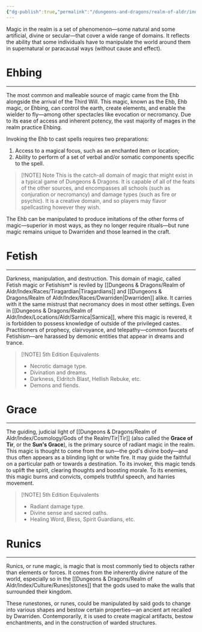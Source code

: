 ```yaml
---
{"dg-publish":true,"permalink":"/dungeons-and-dragons/realm-of-aldr/index/cosmology/magic/"}
---
```


Magic in the realm is a set of phenomenon—some natural and some artificial, divine or secular—that cover a wide range of domains. It reflects the ability that some individuals have to manipulate the world around them in supernatural or paracausal ways (without cause and effect).
# Ehbing
---
The most common and malleable source of magic came from the Ehb alongside the arrival of the Third Will. This magic, known as the Ehb, Ehb magic, or Ehbing, can control the earth, create elements, and enable the wielder to fly—among other spectacles like evocation or necromancy. Due to its ease of access and inherent potency, the vast majority of mages in the realm practice Ehbing.

Invoking the Ehb to cast spells requires two preparations:
1.  Access to a magical focus, such as an enchanted item or location;
2. Ability to perform of a set of verbal and/or somatic components specific to the spell.

> [!NOTE] Note
> This is the catch-all domain of magic that might exist in a typical game of Dungeons & Dragons. It is capable of all of the feats of the other sources, and encompasses all schools (such as conjuration or necromancy) and damage types (such as fire or psychic). It is a creative domain, and so players may flavor spellcasting however they wish.

The Ehb can be manipulated to produce imitations of the other forms of magic—superior in most ways, as they no longer require rituals—but rune magic remains unique to Dwarriden and those learned in the craft.
# Fetish
---
Darkness, manipulation, and destruction. This domain of magic, called Fetish magic or Fetishism* is reviled by [[Dungeons & Dragons/Realm of Aldr/Index/Races/Tiragardian\|Tiragardians]] and [[Dungeons & Dragons/Realm of Aldr/Index/Races/Dwarriden\|Dwarriden]] alike. It carries with it the same mistrust that necromancy does in most other settings. Even in [[Dungeons & Dragons/Realm of Aldr/Index/Locations/Aldr/Sarnica\|Sarnica]], where this magic is revered, it is forbidden to possess knowledge of outside of the privileged castes. Practitioners of prophecy, clairvoyance, and telepathy—common faucets of Fetishism—are harassed by demonic entities that appear in dreams and trance.
> [!NOTE] 5th Edition Equivalents
> - Necrotic damage type.
> - Divination and dreams.
> - Darkness, Eldritch Blast, Hellish Rebuke, etc.
> - Demons and fiends.
# Grace
---
The guiding, judicial light of [[Dungeons & Dragons/Realm of Aldr/Index/Cosmology/Gods of the Realm/Tir\|Tir]] (also called the **Grace of Tir**, or the **Sun's Grace**), is the primary source of radiant magic in the realm. This magic is thought to come from the sun—the god's divine body—and thus often appears as a blinding light or white fire. It may guide the faithful on a particular path or towards a destination. To its invoker, this magic tends to uplift the spirit, clearing thoughts and boosting morale. To its enemies, this magic burns and convicts, compels truthful speech, and harries movement.
> [!NOTE] 5th Edition Equivalents
> - Radiant damage type.
> - Divine sense and sacred oaths.
> - Healing Word, Bless, Spirit Guardians, etc.
# Runics
---
Runics, or rune magic, is magic that is most commonly tied to objects rather than elements or forces. It comes from the inherently divine nature of the world, especially so in the [[Dungeons & Dragons/Realm of Aldr/Index/Culture/Runes\|stones]] that the gods used to make the walls that surrounded their kingdom. 

These runestones, or runes, could be manipulated by said gods to change into various shapes and bestow certain properties—an ancient art recalled by Dwarriden. Contemporarily, it is used to create magical artifacts, bestow enchantments, and in the construction of warded structures.